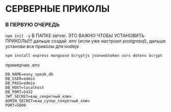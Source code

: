 # СЕРВЕРНЫЕ ПРИКОЛЫ
### В ПЕРВУЮ ОЧЕРЕДЬ
`npm init -y` В ПАПКЕ server. ЭТО ВАЖНО ЧТОБЫ УСТАНОВИТЬ ПРИКОЛЫ!!!
дальше создай .env (если уже настроил postgresql), дальше установи все приколы для nodejs 
```
npm install express mongoose bcryptjs jsonwebtoken cors dotenv bcrypt
```

примерчик .env
```
DB_NAME=easy_speak_db
DB_USER=admin
DB_PASS=admin
DB_HOST=localhost
DB_PORT=5432
JWT_SECRET=ваш_секретный_ключ
ADMIN_SECRET=ваш_супер_секретный_ключ
PORT=5000
```
